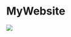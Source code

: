 # MyWebsite
<img src="img/hero.png(https://github.com/siegrin/MyWebsite/blob/main/img/hero.jpg)" />
